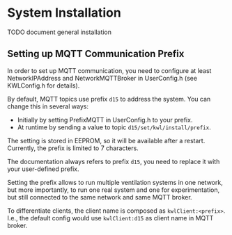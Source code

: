 # System Installation

TODO document general installation


## Setting up MQTT Communication Prefix

In order to set up MQTT communication, you need to configure at least NetworkIPAddress
and NetworkMQTTBroker in UserConfig.h (see KWLConfig.h for details).

By default, MQTT topics use prefix `d15` to address the system. You can change this
in several ways:
* Initially by setting PrefixMQTT in UserConfig.h to your prefix.
* At runtime by sending a value to topic `d15/set/kwl/install/prefix`.

The setting is stored in EEPROM, so it will be available after a restart. Currently,
the prefix is limited to 7 characters.

The documentation always refers to prefix `d15`, you need to replace it with your
user-defined prefix.

Setting the prefix allows to run multiple ventilation systems in one network, but
more importantly, to run one real system and one for experimentation, but still
connected to the same network and same MQTT broker.

To differentiate clients, the client name is composed as `kwlClient:<prefix>`.
I.e., the default config would use `kwlClient:d15` as client name in MQTT broker.
